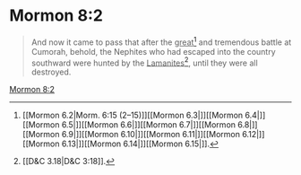 # Mormon 8:2

> And now it came to pass that after the <u>great</u>[^a] and tremendous battle at Cumorah, behold, the Nephites who had escaped into the country southward were hunted by the <u>Lamanites</u>[^b], until they were all destroyed.

[Mormon 8:2](https://www.churchofjesuschrist.org/study/scriptures/bofm/morm/8?lang=eng&id=p2#p2)


[^a]: [[Mormon 6.2|Morm. 6:15 (2–15)]][[Mormon 6.3|]][[Mormon 6.4|]][[Mormon 6.5|]][[Mormon 6.6|]][[Mormon 6.7|]][[Mormon 6.8|]][[Mormon 6.9|]][[Mormon 6.10|]][[Mormon 6.11|]][[Mormon 6.12|]][[Mormon 6.13|]][[Mormon 6.14|]][[Mormon 6.15|]].  
[^b]: [[D&C 3.18|D&C 3:18]].  
